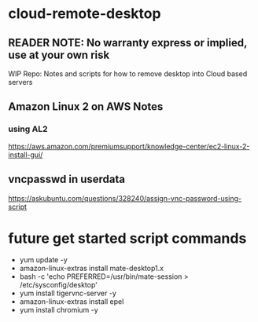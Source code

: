 # cloud-remote-desktop

## READER NOTE: No warranty express or implied, use at your own risk
WIP Repo: Notes and scripts for how to remove desktop into Cloud based servers

## Amazon Linux 2 on AWS Notes

### using AL2
https://aws.amazon.com/premiumsupport/knowledge-center/ec2-linux-2-install-gui/

## vncpasswd in userdata
https://askubuntu.com/questions/328240/assign-vnc-password-using-script

# future get started script commands
- yum update -y
- amazon-linux-extras install mate-desktop1.x
- bash -c 'echo PREFERRED=/usr/bin/mate-session > /etc/sysconfig/desktop'
- yum install tigervnc-server -y 
- amazon-linux-extras install epel
- yum install chromium -y

